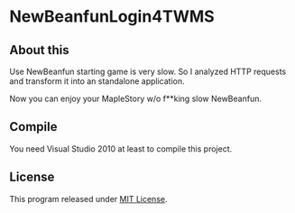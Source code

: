 # NewBeanfunLogin4TWMS

## About this

Use NewBeanfun starting game is very slow. So I analyzed HTTP requests and transform it into an standalone application.

Now you can enjoy your MapleStory w/o f**king slow NewBeanfun.

## Compile

You need Visual Studio 2010 at least to compile this project.

## License

This program released under [MIT License](LICENSE.md).
